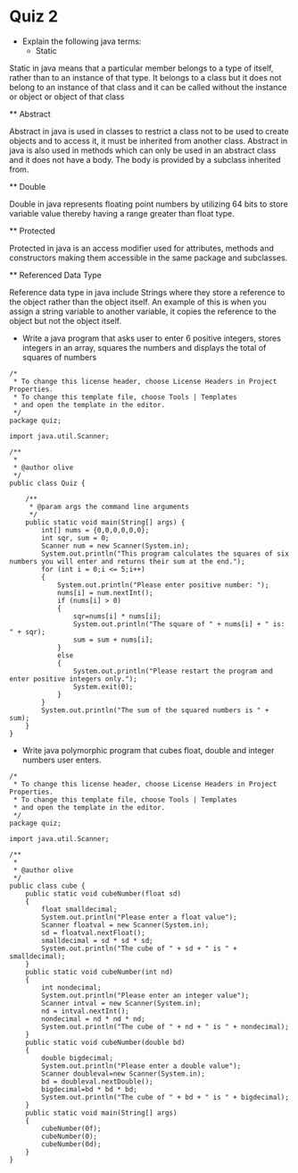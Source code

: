 # Quiz 2

* Explain the following java terms:
  * Static
<p>Static in java means that a particular member belongs to a type of itself, rather than to an instance of that type. It belongs to a class but it does not belong to an instance of that class and it can be called without the instance or object or object of that class</p>
** Abstract
<p>Abstract in java is used in classes to restrict a class not to be used to create objects and to access it, it must be inherited from another class. Abstract in java is also used in methods which can only be used in an abstract class and it does not have a body. The body is provided by a subclass inherited from.</p>
** Double
<p>Double in java represents floating point numbers by utilizing 64 bits to store variable value thereby having a range greater than float type.</p>
** Protected
<p>Protected in java is an access modifier used for attributes, methods and constructors making them accessible in the same package and subclasses.</p>
** Referenced Data Type
<p>Reference data type in java include Strings where they store a reference to the object rather than the object itself. An example of this is when you assign a string variable to another variable, it copies the reference to the object but not the object itself.</p>

* Write a java program that asks user to enter 6 positive integers,  stores integers in an array, squares the numbers and displays the total of squares of numbers
```
/*
 * To change this license header, choose License Headers in Project Properties.
 * To change this template file, choose Tools | Templates
 * and open the template in the editor.
 */
package quiz;

import java.util.Scanner;

/**
 *
 * @author olive
 */
public class Quiz {

    /**
     * @param args the command line arguments
     */
    public static void main(String[] args) {
        int[] nums = {0,0,0,0,0,0};
        int sqr, sum = 0;
        Scanner num = new Scanner(System.in);
        System.out.println("This program calculates the squares of six numbers you will enter and returns their sum at the end.");
        for (int i = 0;i <= 5;i++)
        {
            System.out.println("Please enter positive number: ");
            nums[i] = num.nextInt();
            if (nums[i] > 0)
            {
                sqr=nums[i] * nums[i];
                System.out.println("The square of " + nums[i] + " is: " + sqr);
                sum = sum + nums[i];
            }
            else
            {
                System.out.println("Please restart the program and enter positive integers only.");
                System.exit(0);
            }
        }
        System.out.println("The sum of the squared numbers is " + sum);
    }
}
```

* Write java polymorphic program that cubes float, double and integer numbers user enters.
```
/*
 * To change this license header, choose License Headers in Project Properties.
 * To change this template file, choose Tools | Templates
 * and open the template in the editor.
 */
package quiz;

import java.util.Scanner;

/**
 *
 * @author olive
 */
public class cube {
    public static void cubeNumber(float sd)
    {
        float smalldecimal;
        System.out.println("Please enter a float value");
        Scanner floatval = new Scanner(System.in);
        sd = floatval.nextFloat();
        smalldecimal = sd * sd * sd;
        System.out.println("The cube of " + sd + " is " + smalldecimal);
    }
    public static void cubeNumber(int nd)
    {
        int nondecimal;
        System.out.println("Please enter an integer value");
        Scanner intval = new Scanner(System.in);
        nd = intval.nextInt();
        nondecimal = nd * nd * nd;
        System.out.println("The cube of " + nd + " is " + nondecimal);
    }
    public static void cubeNumber(double bd)
    {
        double bigdecimal;
        System.out.println("Please enter a double value");
        Scanner doubleval=new Scanner(System.in);
        bd = doubleval.nextDouble();
        bigdecimal=bd * bd * bd;
        System.out.println("The cube of " + bd + " is " + bigdecimal);
    }
    public static void main(String[] args)
    {
        cubeNumber(0f);
        cubeNumber(0);
        cubeNumber(0d);
    }
}
```
